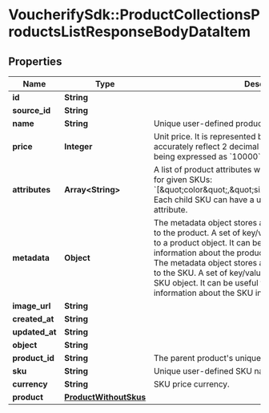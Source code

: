 # VoucherifySdk::ProductCollectionsProductsListResponseBodyDataItem

## Properties

| Name | Type | Description | Notes |
| ---- | ---- | ----------- | ----- |
| **id** | **String** |  | [optional] |
| **source_id** | **String** |  | [optional] |
| **name** | **String** | Unique user-defined product name. | [optional] |
| **price** | **Integer** | Unit price. It is represented by a value multiplied by 100 to accurately reflect 2 decimal places, such as &#x60;$100.00&#x60; being expressed as &#x60;10000&#x60;. | [optional] |
| **attributes** | **Array&lt;String&gt;** | A list of product attributes whose values you can customize for given SKUs: &#x60;[\&quot;color\&quot;,\&quot;size\&quot;,\&quot;ranking\&quot;]&#x60;. Each child SKU can have a unique value for a given attribute. | [optional] |
| **metadata** | **Object** | The metadata object stores all custom attributes assigned to the product. A set of key/value pairs that you can attach to a product object. It can be useful for storing additional information about the product in a structured format. and The metadata object stores all custom attributes assigned to the SKU. A set of key/value pairs that you can attach to a SKU object. It can be useful for storing additional information about the SKU in a structured format. | [optional] |
| **image_url** | **String** |  | [optional] |
| **created_at** | **String** |  | [optional] |
| **updated_at** | **String** |  | [optional] |
| **object** | **String** |  | [optional] |
| **product_id** | **String** | The parent product&#39;s unique ID. | [optional] |
| **sku** | **String** | Unique user-defined SKU name. | [optional] |
| **currency** | **String** | SKU price currency. | [optional] |
| **product** | [**ProductWithoutSkus**](ProductWithoutSkus.md) |  | [optional] |

